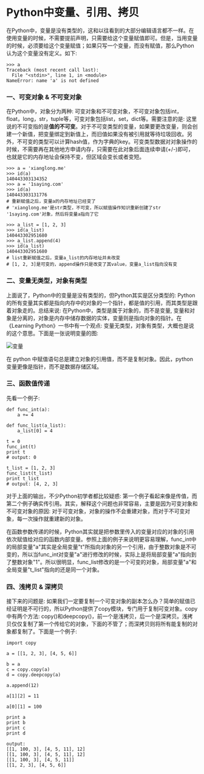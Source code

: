 # Python中变量、引用、拷贝

在Python中，变量是没有类型的，这和以往看到的大部分编辑语言都不一样。在使用变量的时候，不需要提前声明，只需要给这个变量赋值即可。但是，当用变量的时候，必须要给这个变量赋值；如果只写一个变量，而没有赋值，那么Python认为这个变量没有定义。如下: 

```
>>> a
Traceback (most recent call last):
  File "<stdin>", line 1, in <module>
NameError: name 'a' is not defined
```

### 一、可变对象 & 不可变对象

在Python中，对象分为两种: 可变对象和不可变对象，不可变对象包括int，float，long，str，tuple等，可变对象包括list，set，dict等。需要注意的是: 这里说的不可变指的是**值的不可变**。对于不可变类型的变量，如果要更改变量，则会创建一个新值，把变量绑定到新值上，而旧值如果没有被引用就等待垃圾回收。另外，不可变的类型可以计算hash值，作为字典的key。可变类型数据对对象操作的时候，不需要再在其他地方申请内存，只需要在此对象后面连续申请(+/-)即可，也就是它的内存地址会保持不变，但区域会变长或者变短。

```
>>> a = 'xianglong.me'
>>> id(a)
140443303134352
>>> a = '1saying.com'
>>> id(a)
140443303131776
# 重新赋值之后，变量a的内存地址已经变了
# 'xianglong.me'是str类型，不可变，所以赋值操作知识重新创建了str '1saying.com'对象，然后将变量a指向了它
 
>>> a_list = [1, 2, 3]
>>> id(a_list)
140443302951680
>>> a_list.append(4)
>>> id(a_list)
140443302951680
# list重新赋值之后，变量a_list的内存地址并未改变
# [1, 2, 3]是可变的，append操作只是改变了其value，变量a_list指向没有变
```

### 二、变量无类型，对象有类型

上面说了，Python中的变量是没有类型的，但Python其实是区分类型的: Python的所有变量其实都是指向内存中的对象的一个指针，都是值的引用，而其类型是跟着对象走的。总结来说: 在Python中，类型是属于对象的，而不是变量, 变量和对象是分离的，对象是内存中储存数据的实体，变量则是指向对象的指针。在《Learning Python》一书中有一个观点: 变量无类型，对象有类型，大概也是说的这个意思。下面是一张说明变量的图: 

![变量](images/fuzhi.jpg)

在 python 中赋值语句总是建立对象的引用值，而不是复制对象。因此，python 变量更像是指针，而不是数据存储区域。

### 三、函数值传递

先看一个例子: 

```
def func_int(a):
    a += 4
 
def func_list(a_list):
    a_list[0] = 4
 
t = 0
func_int(t)
print t
# output: 0
 
t_list = [1, 2, 3]
func_list(t_list)
print t_list
# output: [4, 2, 3]
```

对于上面的输出，不少Python初学者都比较疑惑: 第一个例子看起来像是传值，而第二个例子确实传引用。其实，解释这个问题也非常容易，主要是因为可变对象和不可变对象的原因: 对于可变对象，对象的操作不会重建对象，而对于不可变对象，每一次操作就重建新的对象。

在函数参数传递的时候，Python其实就是把参数里传入的变量对应的对象的引用依次赋值给对应的函数内部变量。参照上面的例子来说明更容易理解，func_int中的局部变量"a"其实是全局变量"t"所指向对象的另一个引用，由于整数对象是不可变的，所以当func_int对变量"a"进行修改的时候，实际上是将局部变量"a"指向到了整数对象"1"。所以很明显，func_list修改的是一个可变的对象，局部变量"a"和全局变量"t_list"指向的还是同一个对象。

### 四、浅拷贝 & 深拷贝

接下来的问题是: 如果我们一定要复制一个可变对象的副本怎么办？简单的赋值已经证明是不可行的，所以Python提供了copy模块，专门用于复制可变对象。copy中有两个方法: copy()和deepcopy()，前一个是浅拷贝，后一个是深拷贝。浅拷贝仅仅复制了第一个传给它的对象，下面的不管了；而深拷贝则将所有能复制的对象都复制了。下面是一个例子: 

```
import copy

a = [[1, 2, 3], [4, 5, 6]]

b = a
c = copy.copy(a)
d = copy.deepcopy(a)

a.append(12)

a[1][2] = 11

a[0][1] = 100

print a
print b
print c
print d

output:
[[1, 100, 3], [4, 5, 11], 12]
[[1, 100, 3], [4, 5, 11], 12]
[[1, 100, 3], [4, 5, 11]]
[[1, 2, 3], [4, 5, 6]]
```



